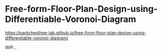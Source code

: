 # Free-form-Floor-Plan-Design-using-Differentiable-Voronoi-Diagram

https://parkcheolhee-lab.github.io/free-form-floor-plan-design-using-differentiable-voronoi-diagram/


WIP...
